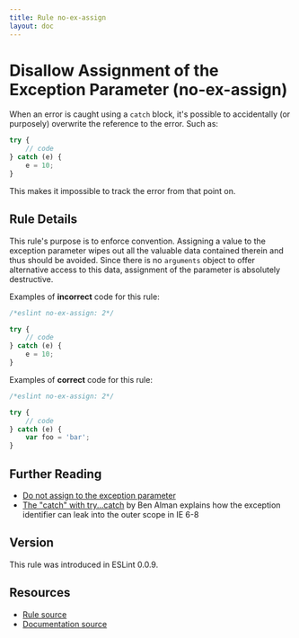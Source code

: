 ```yaml
---
title: Rule no-ex-assign
layout: doc
---
```

<!-- Note: No pull requests accepted for this file. See README.md in the root directory for details. -->

# Disallow Assignment of the Exception Parameter (no-ex-assign)

When an error is caught using a `catch` block, it's possible to accidentally (or purposely) overwrite the reference to the error. Such as:

```js
try {
    // code
} catch (e) {
    e = 10;
}
```

This makes it impossible to track the error from that point on.


## Rule Details

This rule's purpose is to enforce convention. Assigning a value to the exception parameter wipes out all the valuable data contained therein and thus should be avoided. Since there is no `arguments` object to offer alternative access to this data, assignment of the parameter is absolutely destructive.

Examples of **incorrect** code for this rule:

```js
/*eslint no-ex-assign: 2*/

try {
    // code
} catch (e) {
    e = 10;
}
```

Examples of **correct** code for this rule:

```js
/*eslint no-ex-assign: 2*/

try {
    // code
} catch (e) {
    var foo = 'bar';
}
```

## Further Reading

* [Do not assign to the exception parameter](http://jslinterrors.com/do-not-assign-to-the-exception-parameter/)
* [The "catch" with try...catch](http://weblog.bocoup.com/the-catch-with-try-catch/) by Ben Alman explains how the exception identifier can leak into the outer scope in IE 6-8

## Version

This rule was introduced in ESLint 0.0.9.

## Resources

* [Rule source](https://github.com/eslint/eslint/tree/master/lib/rules/no-ex-assign.js)
* [Documentation source](https://github.com/eslint/eslint/tree/master/docs/rules/no-ex-assign.md)
